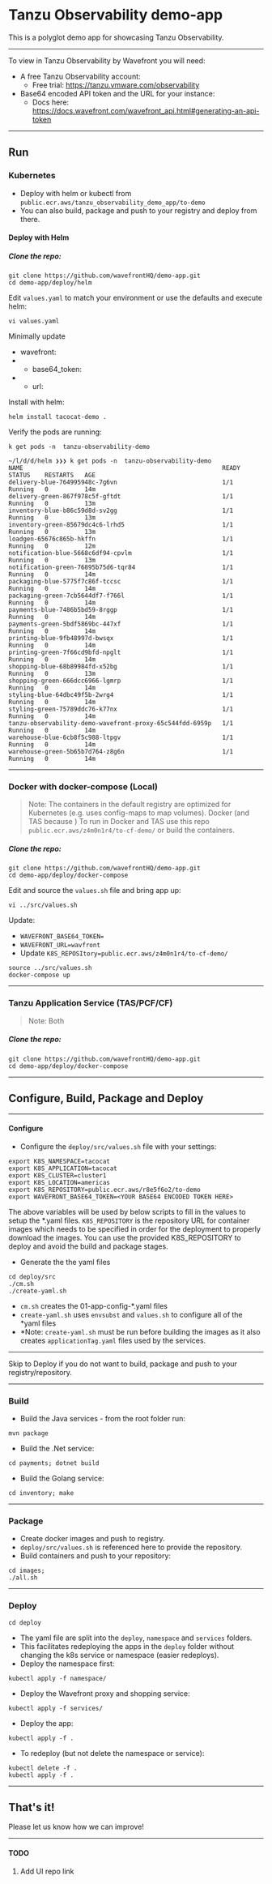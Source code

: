 # Tanzu Observability demo-app
This is a polyglot demo app for showcasing Tanzu Observability.

----
To view in Tanzu Observability by Wavefront you will need:
* A free Tanzu Observability account: 
  * Free trial: https://tanzu.vmware.com/observability
* Base64 encoded API token and the URL for your instance: 
  * Docs here: https://docs.wavefront.com/wavefront_api.html#generating-an-api-token
----
## Run

### Kubernetes

* Deploy with helm or kubectl from ```public.ecr.aws/tanzu_observability_demo_app/to-demo```
* You can also build, package and push to your registry and deploy from there.

#### Deploy with Helm
##### Clone the repo:
```console
git clone https://github.com/wavefrontHQ/demo-app.git
cd demo-app/deploy/helm
```
Edit  `values.yaml` to match your environment or use the defaults and execute helm:
```console
vi values.yaml
```
Minimally update
* wavefront:
* * base64_token: 
* * url: 

Install with helm:

```console
helm install tacocat-demo .
```
Verify the pods are running:
```console
k get pods -n  tanzu-observability-demo

~/l/d/d/helm ❯❯❯ k get pods -n  tanzu-observability-demo
NAME                                                       READY   STATUS    RESTARTS   AGE
delivery-blue-764995948c-7g6vn                             1/1     Running   0          14m
delivery-green-867f978c5f-gftdt                            1/1     Running   0          13m
inventory-blue-b86c59d8d-sv2gg                             1/1     Running   0          13m
inventory-green-85679dc4c6-lrhd5                           1/1     Running   0          13m
loadgen-65676c865b-hkffn                                   1/1     Running   0          12m
notification-blue-5668c6df94-cpvlm                         1/1     Running   0          13m
notification-green-76895b75d6-tqr84                        1/1     Running   0          14m
packaging-blue-5775f7c86f-tccsc                            1/1     Running   0          14m
packaging-green-7cb5644df7-f766l                           1/1     Running   0          14m
payments-blue-7486b5bd59-8rggp                             1/1     Running   0          14m
payments-green-5bdf5869bc-447xf                            1/1     Running   0          14m
printing-blue-9fb48997d-bwsqx                              1/1     Running   0          14m
printing-green-7f66cd9bfd-npglt                            1/1     Running   0          14m
shopping-blue-68b89984fd-x52bg                             1/1     Running   0          13m
shopping-green-666dcc6966-lgmrp                            1/1     Running   0          14m
styling-blue-64dbc49f5b-2wrg4                              1/1     Running   0          14m
styling-green-75789ddc76-k77nx                             1/1     Running   0          14m
tanzu-observability-demo-wavefront-proxy-65c544fdd-6959p   1/1     Running   0          14m
warehouse-blue-6cb8f5c988-ltpgv                            1/1     Running   0          14m
warehouse-green-5b65b7d764-z8g6n                           1/1     Running   0          14m
```
----
### Docker with docker-compose (Local)
>Note: The containers in the default registry are optimized for Kubernetes (e.g. uses config-maps to map volumes). Docker (and TAS because )
To run in Docker and TAS use this repo `public.ecr.aws/z4m0n1r4/to-cf-demo/` or build the containers.

##### Clone the repo:
```console
git clone https://github.com/wavefrontHQ/demo-app.git
cd demo-app/deploy/docker-compose
```
Edit and source the `values.sh` file and bring app up: 
```console
vi ../src/values.sh
```
Update:
* `WAVEFRONT_BASE64_TOKEN=`
* `WAVEFRONT_URL=wavfront`
* Update `K8S_REPOSItory=public.ecr.aws/z4m0n1r4/to-cf-demo/`
```console
source ../src/values.sh
docker-compose up 
```
---
### Tanzu Application Service (TAS/PCF/CF)
>Note: Both 
##### Clone the repo:
```console
git clone https://github.com/wavefrontHQ/demo-app.git
cd demo-app/deploy/docker-compose
```
---

## Configure, Build, Package and Deploy
---

#### Configure

- Configure the `deploy/src/values.sh` file with your settings:
```
export K8S_NAMESPACE=tacocat
export K8S_APPLICATION=tacocat
export K8S_CLUSTER=cluster1
export K8S_LOCATION=americas
export K8S_REPOSITORY=public.ecr.aws/r8e5f6o2/to-demo
export WAVEFRONT_BASE64_TOKEN=<YOUR BASE64 ENCODED TOKEN HERE>
```
The above variables will be used by below scripts to fill in the values to setup the \*.yaml files. `K8S_REPOSITORY` is the repository URL for container images which needs to be specified in order for the deployment to properly download the images.
You can use the provided K8S_REPOSITORY to deploy and avoid the build and package stages.

- Generate the the yaml files
```console
cd deploy/src
./cm.sh 
./create-yaml.sh
```
- `cm.sh` creates the 01-app-config-*.yaml files 
- `create-yaml.sh` uses `envsubst` and `values.sh` to configure all of the *yaml files
- *Note: `create-yaml.sh` must be run before building the images as it also creates `applicationTag.yaml` files used by the services.

---

Skip to Deploy if you do not want to build, package and push to your registry/repository.

---
### Build
- Build the Java services - from the root folder run:
```console
mvn package
```
- Build the .Net service:
```console
cd payments; dotnet build
```
- Build the Golang service: 
 ```console
 cd inventory; make
 ```
 ---

### Package
 - Create docker images and push to registry.
 - `deploy/src/values.sh` is referenced here to provide the repository.
- Build containers and push to your repository:
 ```console
cd images; 
./all.sh
```
---
### Deploy
```console
cd deploy
```
- The yaml file are split into the `deploy`, `namespace` and `services` folders. 
- This facilitates redeploying the apps in the `deploy` folder without changing the k8s service or namespace (easier redeploys).
- Deploy the namespace first:
```
kubectl apply -f namespace/
```
- Deploy the Wavefront proxy and shopping service:
```
kubectl apply -f services/
```
- Deploy the app:
```console 
kubectl apply -f . 
```
- To redeploy (but not delete the namespace or service):
```
kubectl delete -f . 
kubectl apply -f . 
```
---
## That's it!
Please let us know how we can improve!

---
#### TODO
1. Add UI repo link 

